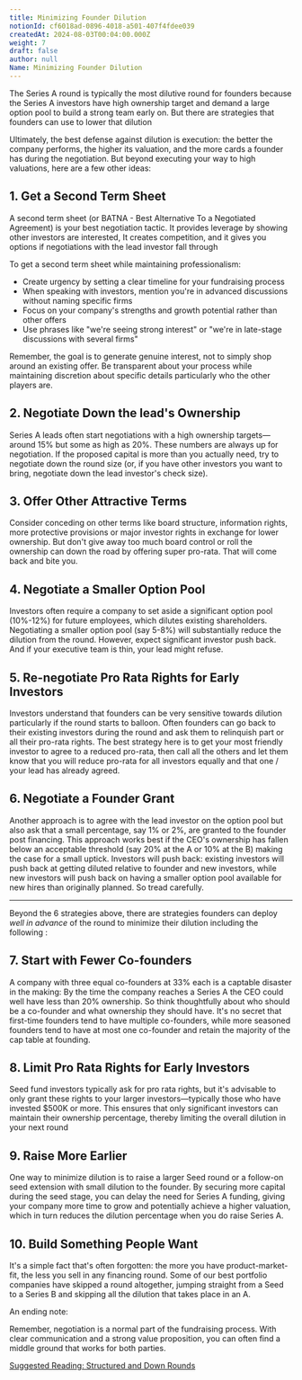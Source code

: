 ```yaml
---
title: Minimizing Founder Dilution
notionId: cf6018ad-0896-4018-a501-407f4fdee039
createdAt: 2024-08-03T00:04:00.000Z
weight: 7
draft: false
author: null
Name: Minimizing Founder Dilution
---
```



The Series A round is typically the most  dilutive round for founders because the Series A investors have high ownership target and demand a large option pool to build a strong team early on. But there are strategies that founders can use to lower that dilution


Ultimately, the best defense against dilution is execution: the better the company performs, the higher its valuation, and the more cards a founder has during the negotiation. But beyond executing your way to high valuations, here are a few other ideas:


## 1. Get a Second Term Sheet


A second term sheet (or BATNA - Best Alternative To a Negotiated Agreement) is your best negotiation tactic. It provides leverage by showing other investors are interested, It creates competition, and it gives you options if negotiations with the lead investor fall through


To get a second term sheet while maintaining professionalism:

- Create urgency by setting a clear timeline for your fundraising process
- When speaking with investors, mention you're in advanced discussions without naming specific firms
- Focus on your company's strengths and growth potential rather than other offers
- Use phrases like "we're seeing strong interest" or "we're in late-stage discussions with several firms"

Remember, the goal is to generate genuine interest, not to simply shop around an existing offer. Be transparent about your process while maintaining discretion about specific details particularly who the other players are.


## 2. Negotiate Down the lead's Ownership


Series A leads often start negotiations with a high ownership targets—around 15% but some as high as 20%. These numbers are always up for negotiation. If the proposed capital is more than you actually need, try to negotiate down the round size (or, if you have other investors you want to bring, negotiate down the lead investor's check size).


## 3. Offer Other Attractive Terms


Consider conceding on other terms like board structure, information rights, more protective provisions or major investor rights in exchange for lower ownership. But don't give away too much board control or roll the ownership can down the road by offering super pro-rata.  That will come back and bite you.


## 4. Negotiate a Smaller Option Pool


Investors often require a company to set aside a significant option pool (10%-12%) for future employees, which dilutes existing shareholders. Negotiating a smaller option pool (say 5-8%) will substantially reduce the dilution from the round. However, expect significant investor push back. And if your executive team is thin, your lead might refuse.


## 5. Re-negotiate Pro Rata Rights for Early Investors


Investors understand that founders can be very sensitive towards dilution particularly if the round starts to balloon.  Often founders can go back to their existing investors during the round and ask them to relinquish part or all their pro-rata rights. The best strategy here is to get your most friendly investor to agree to a reduced pro-rata, then call all the others and let them know that you will reduce pro-rata for all investors equally and that one / your lead has already agreed.


## 6. Negotiate a Founder Grant


Another approach is to agree with the lead investor on the option pool but also ask that a small percentage, say 1% or 2%, are granted to the founder post financing. This approach works best if the CEO's ownership has fallen below an acceptable threshold (say 20% at the A or 10% at the B)   making the case for a small uptick. Investors will push back: existing investors will push back at getting diluted relative to founder and new investors, while new investors will push back on having a smaller option pool available for new hires than originally planned.  So tread carefully.


---


Beyond the 6 strategies above, there are strategies founders can deploy _well in advance_ of the round to minimize their dilution including the following :


## 7. Start with Fewer Co-founders


A company with three equal co-founders at 33% each is a captable disaster in the making: By the time the company reaches a Series A the CEO could well have less than 20% ownership.  So think thoughtfully about who should be a co-founder and what ownership they should have.  It's no secret that first-time founders tend to have multiple co-founders, while more seasoned founders tend to have at most one co-founder and retain the majority of the cap table at founding.


## 8. Limit Pro Rata Rights for Early Investors


Seed fund investors typically ask for pro rata rights, but it's advisable to only grant these rights to your larger investors—typically those who have invested $500K or more. This ensures that only significant investors can maintain their ownership percentage, thereby limiting the overall dilution in your next round


## 9. Raise More Earlier


One way to minimize dilution is to raise a larger Seed round or a follow-on seed extension with small dilution to the founder. By securing more capital during the seed stage, you can delay the need for Series A funding, giving your company more time to grow and potentially achieve a higher valuation, which in turn reduces the dilution percentage when you do raise Series A.


## 10. Build Something People Want


It's a simple fact that's often forgotten: the more you have product-market-fit, the less you sell in any financing round. Some of our best portfolio companies have skipped a round altogether, jumping straight from a Seed to a Series B and skipping all the dilution that takes place in an A.


An ending note:


Remember, negotiation is a normal part of the fundraising process. With clear communication and a strong value proposition, you can often find a middle ground that works for both parties.


[Suggested Reading: Structured and Down Rounds](/docs//docs/founders-handbook/structured-and-downrounds)

